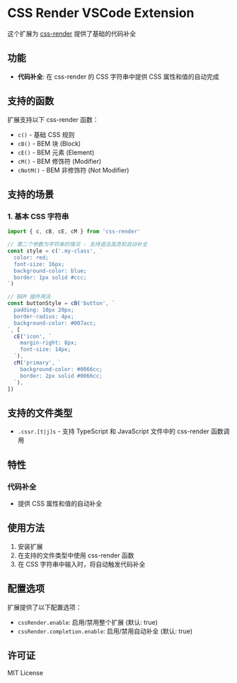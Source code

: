 # CSS Render VSCode Extension

这个扩展为 [css-render](https://github.com/07akioni/css-render) 提供了基础的代码补全

## 功能

- **代码补全**: 在 css-render 的 CSS 字符串中提供 CSS 属性和值的自动完成

## 支持的函数

扩展支持以下 css-render 函数：

- `c()` - 基础 CSS 规则
- `cB()` - BEM 块 (Block)
- `cE()` - BEM 元素 (Element)
- `cM()` - BEM 修饰符 (Modifier)
- `cNotM()` - BEM 非修饰符 (Not Modifier)

## 支持的场景

### 1. 基本 CSS 字符串

```typescript
import { c, cB, cE, cM } from 'css-render'

// 第二个参数为字符串的情况 - 支持语法高亮和自动补全
const style = c('.my-class', `
  color: red;
  font-size: 16px;
  background-color: blue;
  border: 1px solid #ccc;
`)

// BEM 插件用法
const buttonStyle = cB('button', `
  padding: 10px 20px;
  border-radius: 4px;
  background-color: #007acc;
`, [
  cE('icon', `
    margin-right: 8px;
    font-size: 14px;
  `),
  cM('primary', `
    background-color: #0066cc;
    border: 2px solid #0066cc;
  `),
])
```

## 支持的文件类型

- `.cssr.[t|j]s` - 支持 TypeScript 和 JavaScript 文件中的 css-render 函数调用

## 特性

### 代码补全
- 提供 CSS 属性和值的自动补全

## 使用方法

1. 安装扩展
2. 在支持的文件类型中使用 css-render 函数
3. 在 CSS 字符串中输入时，将自动触发代码补全


## 配置选项

扩展提供了以下配置选项：

- `cssRender.enable`: 启用/禁用整个扩展 (默认: true)
- `cssRender.completion.enable`: 启用/禁用自动补全 (默认: true)

## 许可证

MIT License